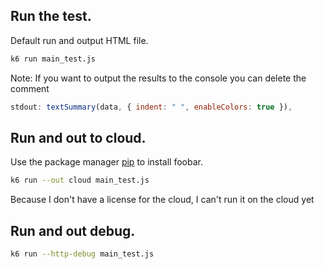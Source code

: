 ## Run the test.

Default run and output HTML file.

```bash
k6 run main_test.js
```

Note: If you want to output the results to the console you can delete the comment
```javascript
stdout: textSummary(data, { indent: " ", enableColors: true }),
```

## Run and out to cloud.

Use the package manager [pip](https://pip.pypa.io/en/stable/) to install foobar.

```bash
k6 run --out cloud main_test.js
```

Because I don't have a license for the cloud, I can't run it on the cloud yet


## Run and out debug.

```bash
k6 run --http-debug main_test.js
```




